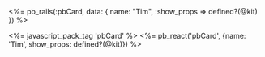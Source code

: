 <%= pb_rails(:pbCard, data: { name: "Tim", :show_props => defined?(@kit) }) %>


<%= javascript_pack_tag 'pbCard' %>
<%= pb_react('pbCard', {name: 'Tim', show_props: defined?(@kit)}) %>
